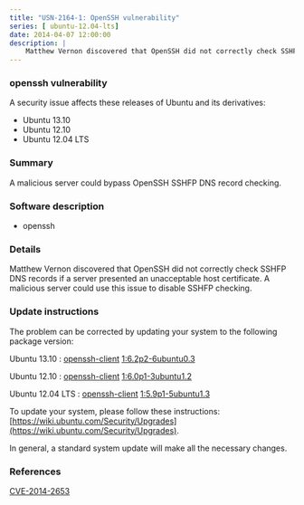 ```yaml
---
title: "USN-2164-1: OpenSSH vulnerability"
series: [ ubuntu-12.04-lts]
date: 2014-04-07 12:00:00
description: |
    Matthew Vernon discovered that OpenSSH did not correctly check SSHFP DNS records if a server presented an unacceptable host certificate. A malicious server could use this issue to disable SSHFP checking. 
--- 
```

 
### openssh vulnerability

A security issue affects these releases of Ubuntu and its derivatives:

* Ubuntu 13.10
* Ubuntu 12.10
* Ubuntu 12.04 LTS

### Summary

A malicious server could bypass OpenSSH SSHFP DNS record checking. 

### Software description

* openssh 

### Details

Matthew Vernon discovered that OpenSSH did not correctly check SSHFP DNS records if a server presented an unacceptable host certificate. A malicious server could use this issue to disable SSHFP checking. 

### Update instructions

The problem can be corrected by updating your system to the following package version:

Ubuntu 13.10
 : [openssh-client](https://launchpad.net/ubuntu/+source/openssh) <span> [1:6.2p2-6ubuntu0.3](https://launchpad.net/ubuntu/+source/openssh/1:6.2p2-6ubuntu0.3) </span> 

Ubuntu 12.10
 : [openssh-client](https://launchpad.net/ubuntu/+source/openssh) <span> [1:6.0p1-3ubuntu1.2](https://launchpad.net/ubuntu/+source/openssh/1:6.0p1-3ubuntu1.2) </span> 

Ubuntu 12.04 LTS
 : [openssh-client](https://launchpad.net/ubuntu/+source/openssh) <span> [1:5.9p1-5ubuntu1.3](https://launchpad.net/ubuntu/+source/openssh/1:5.9p1-5ubuntu1.3) </span> 

To update your system, please follow these instructions: [https://wiki.ubuntu.com/Security/Upgrades](https://wiki.ubuntu.com/Security/Upgrades).

In general, a standard system update will make all the necessary changes. 

### References

 [CVE-2014-2653](http://people.ubuntu.com/~ubuntu-security/cve/CVE-2014-2653)
 
